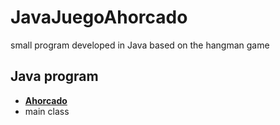 # JavaJuegoAhorcado
small program developed in Java based on the hangman game

## Java program
* **[Ahorcado](Javi-py/JavaJuegoAhorcado)** 
* main class
